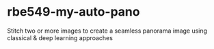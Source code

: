 # rbe549-my-auto-pano
Stitch two or more images to create a seamless panorama image using classical &amp; deep learning approaches
